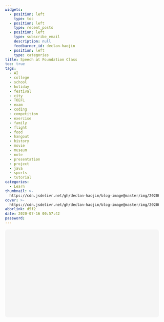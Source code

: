 ```yaml
---
widgets:
  - position: left
    type: toc
  - position: left
    type: recent_posts
  - position: left
    type: subscribe_email
    description: null
    feedburner_id: declan-haojin
  - position: left
    type: categories
title: Speech at Foundation Class
toc: true
tags:
  - AI
  - college
  - school
  - holiday
  - festival
  - city
  - TOEFL
  - exam
  - coding
  - competition
  - exercise
  - family
  - flight
  - food
  - hangout
  - history
  - movie
  - museum
  - note
  - presentation
  - project
  - java
  - sports
  - tutorial
categories:
  - Learn
thumbnail: >-
  https://cdn.jsdelivr.net/gh/declan-haojin/blog-image@master/img/20200716010645.png
cover: >-
  https://cdn.jsdelivr.net/gh/declan-haojin/blog-image@master/img/20200716010645.png
abbrlink: d5f2
date: 2020-07-16 00:57:42
password:
---
```




<div
 class="canva-embed"
 data-design-id="DAEB8n5xRcM"
 data-height-ratio="0.5625"
 style="padding:56.2500% 5px 5px 5px;background:rgba(0,0,0,0.03);border-radius:8px;"
></div>
<script async src="https:&#x2F;&#x2F;sdk.canva.com&#x2F;v1&#x2F;embed.js"></script>